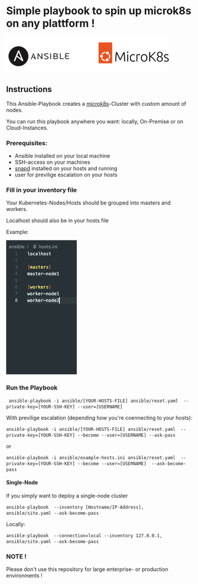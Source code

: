 # Simple playbook to spin up microk8s on any plattform !


![](docs/images/ansible+microk8s.png)

## Instructions

This Ansible-Playbook creates a [microk8s](https://microk8s.io/)-Cluster with custom amount of nodes. 

You can run this playbook anywhere you want: locally, On-Premise or on Cloud-Instances.

### Prerequisites:

  - Ansible installed on your local machine
  - SSH-access on your machines
  - [snapd](https://snapcraft.io/) installed on your hosts and running
  - user for previlige escalation on your hosts

###  Fill in your inventory file

Your Kubernetes-Nodes/Hosts should be grouped into masters and workers.

Localhost should also be in your hosts file

Example:

![](docs/images/screenshot-hosts.png)

### Run the Playbook

```
 ansible-playbook -i ansible/[YOUR-HOSTS-FILE] ansible/reset.yaml  --private-key=[YOUR-SSH-KEY] --user=[USERNAME]
```

With previlige escalation (depending how you're coennecting to your hosts):

```
ansible-playbook -i ansible/[YOUR-HOSTS-FILE] ansible/reset.yaml  --private-key=[YOUR-SSH-KEY] --become --user=[USERNAME] --ask-pass
```

or

```
ansible-playbook -i ansible/example-hosts.ini ansible/reset.yaml  --private-key=[YOUR-SSH-KEY] --become --user=[USERNAME]  --ask-become-pass
```


#### Single-Node

If you simply want to deploy a single-node cluster

```
ansible-playbook  --inventory [Hostname/IP-Address],  ansible/site.yaml --ask-become-pass
``` 

Locally:

```
ansible-playbook  --connection=local --inventory 127.0.0.1,  ansible/site.yaml --ask-become-pass       
``` 

### NOTE !

Please don't use this repository for large enterprise- or production environments !


